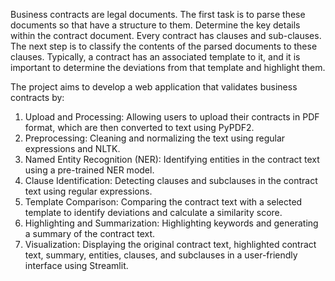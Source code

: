 Business contracts are legal documents. The first task is to parse these documents so that have a structure to them. Determine the key details within the contract document. Every contract has clauses and sub-clauses. The next step is to classify the contents of the parsed documents to these clauses. Typically, a contract has an associated template to it, and it is important to determine the deviations from that template and highlight them.


The project aims to develop a web application that validates business contracts by:

1. Upload and Processing: Allowing users to upload their contracts in PDF format, which are then converted to text using PyPDF2.
2. Preprocessing: Cleaning and normalizing the text using regular expressions and NLTK.
3. Named Entity Recognition (NER): Identifying entities in the contract text using a pre-trained NER model.
4. Clause Identification: Detecting clauses and subclauses in the contract text using regular expressions.
5. Template Comparison: Comparing the contract text with a selected template to identify deviations and calculate a similarity score.
6. Highlighting and Summarization: Highlighting keywords and generating a summary of the contract text.
7. Visualization: Displaying the original contract text, highlighted contract text, summary, entities, clauses, and subclauses in a user-friendly interface using Streamlit.
